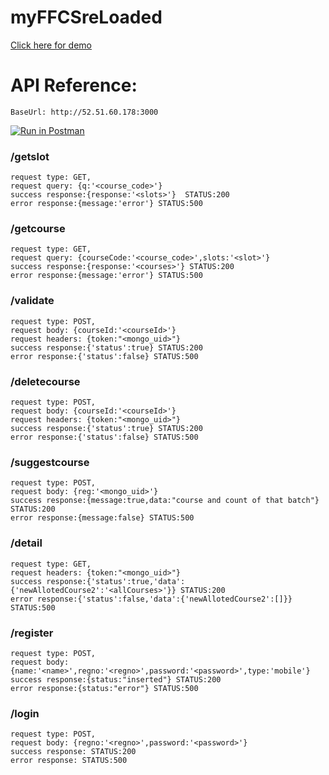 # myFFCSreLoaded
[Click here for demo](http://52.51.60.178:3000)

# API Reference:

`BaseUrl: http://52.51.60.178:3000`

[![Run in Postman](https://run.pstmn.io/button.svg)](https://app.getpostman.com/run-collection/dda3382cc211ec22cd2c)


### /getslot
```
request type: GET,
request query: {q:'<course_code>'}
success response:{response:'<slots>'}  STATUS:200
error response:{message:'error'} STATUS:500
```


### /getcourse
```
request type: GET,
request query: {courseCode:'<course_code>',slots:'<slot>'}
success response:{response:'<courses>'} STATUS:200
error response:{message:'error'} STATUS:500
```



### /validate
```
request type: POST,
request body: {courseId:'<courseId>'}
request headers: {token:"<mongo_uid>"}
success response:{'status':true} STATUS:200
error response:{'status':false} STATUS:500
```


### /deletecourse
```
request type: POST,
request body: {courseId:'<courseId>'}
request headers: {token:"<mongo_uid>"}
success response:{'status':true} STATUS:200
error response:{'status':false} STATUS:500
```

### /suggestcourse
```
request type: POST,
request body: {reg:'<mongo_uid>'}
success response:{message:true,data:"course and count of that batch"} STATUS:200
error response:{message:false} STATUS:500
```



### /detail
```
request type: GET,
request headers: {token:"<mongo_uid>"}
success response:{'status':true,'data':{'newAllotedCourse2':'<allCourses>'}} STATUS:200
error response:{'status':false,'data':{'newAllotedCourse2':[]}} STATUS:500
```



### /register
```
request type: POST,
request body: {name:'<name>',regno:'<regno>',password:'<password>',type:'mobile'}
success response:{status:"inserted"} STATUS:200
error response:{status:"error"} STATUS:500
```

### /login
```
request type: POST,
request body: {regno:'<regno>',password:'<password>'}
success response: STATUS:200
error response: STATUS:500
```


